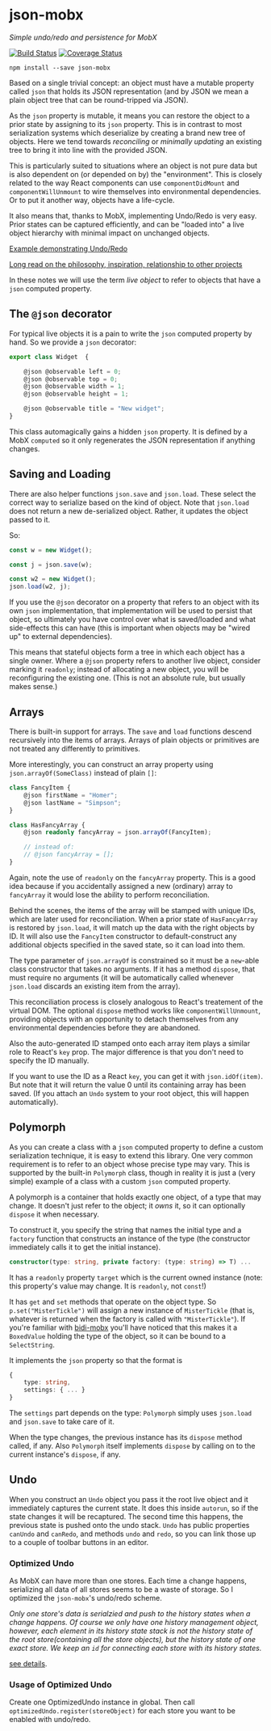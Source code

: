 # json-mobx
*Simple undo/redo and persistence for MobX*

[![Build Status](https://travis-ci.org/danielearwicker/json-mobx.svg?branch=master)](https://travis-ci.org/danielearwicker/json-mobx)
[![Coverage Status](https://coveralls.io/repos/github/danielearwicker/json-mobx/badge.svg?branch=master)](https://coveralls.io/github/danielearwicker/json-mobx?branch=master)

    npm install --save json-mobx

Based on a single trivial concept: an object must have a mutable property called `json` that holds its JSON representation (and by JSON we mean a plain object tree that can be round-tripped via JSON).

As the `json` property is mutable, it means you can restore the object to a prior state by assigning to its `json` property. This is in contrast to most serialization systems which deserialize by creating a brand new tree of objects. Here we tend towards *reconciling* or *minimally updating* an existing tree to bring it into line with the provided JSON.

This is particularly suited to situations where an object is not pure data but is also dependent on (or depended on by) the "environment". This is closely related to the way React components can use `componentDidMount` and `componentWillUnmount` to wire themselves into environmental dependencies. Or to put it another way, objects have a life-cycle.

It also means that, thanks to MobX, implementing Undo/Redo is very easy. Prior states can be captured efficiently, and can be "loaded into" a live object hierarchy with minimal impact on unchanged objects.

[Example demonstrating Undo/Redo](https://github.com/danielearwicker/baltar)

[Long read on the philosophy, inspiration, relationship to other projects](http://danielearwicker.github.io/json_mobx_Like_React_but_for_Data_Part_2_.html)

In these notes we will use the term *live object* to refer to objects that have a `json` computed property.

## The `@json` decorator

For typical live objects it is a pain to write the `json` computed property by hand. So we provide a `json` decorator:

```ts
export class Widget  {

    @json @observable left = 0;
    @json @observable top = 0;
    @json @observable width = 1;
    @json @observable height = 1;

    @json @observable title = "New widget";
}
```

This class automagically gains a hidden `json` property. It is defined by a MobX `computed` so it only regenerates the JSON representation if anything changes.

## Saving and Loading

There are also helper functions `json.save` and `json.load`. These select the correct way to serialize based on the kind of object. Note that `json.load` does not return a new de-serialized object. Rather, it updates the object passed to it.

So:

```ts
const w = new Widget();

const j = json.save(w);

const w2 = new Widget();
json.load(w2, j);
```

If you use the `@json` decorator on a property that refers to an object with its own `json` implementation, that implementation will be used to persist that object, so ultimately you have control over what is saved/loaded and what side-effects this can have (this is important when objects may be "wired up" to external dependencies).

This means that stateful objects form a tree in which each object has a single owner. Where a `@json` property refers to another live object, consider marking it `readonly`; instead of allocating a new object, you will be reconfiguring the existing one. (This is not an absolute rule, but usually makes sense.)

## Arrays
There is built-in support for arrays. The `save` and `load` functions descend recursively into the items of arrays. Arrays of plain objects or primitives are not treated any differently to primitives.

More interestingly, you can construct an array property using `json.arrayOf(SomeClass)` instead of plain `[]`:

```ts
class FancyItem {
    @json firstName = "Homer";
    @json lastName = "Simpson";
}

class HasFancyArray {
    @json readonly fancyArray = json.arrayOf(FancyItem);

    // instead of:
    // @json fancyArray = [];
}
```

Again, note the use of `readonly` on the `fancyArray` property. This is a good idea because if you accidentally assigned a new (ordinary) array to `fancyArray` it would lose the ability to perform reconciliation.

Behind the scenes, the items of the array will be stamped with unique IDs, which are later used for reconciliation. When a prior state of `HasFancyArray` is restored by `json.load`, it will match up the data with the right objects by ID. It will also use the `FancyItem` constructor to default-construct any additional objects specified in the saved state, so it can load into them.

The type parameter of `json.arrayOf` is constrained so it must be a `new`-able class constructor that takes no arguments. If it has a method `dispose`, that must require no arguments (it will be automatically called whenever `json.load` discards an existing item from the array).

This reconciliation process is closely analogous to React's treatement of the virtual DOM. The optional `dispose` method works like `componentWillUnmount`, providing objects with an opportunity to detach themselves from any environmental dependencies before they are abandoned.

Also the auto-generated ID stamped onto each array item plays a similar role to React's `key` prop. The major difference is that you don't need to specify the ID manually.

If you want to use the ID as a React `key`, you can get it with `json.idOf(item)`. But note that it will return the value 0 until its containing array has been saved. (If you attach an `Undo` system to your root object, this will happen automatically).

## Polymorph

As you can create a class with a `json` computed property to define a custom serialization technique, it is easy to extend this library. One very common requirement is to refer to an object whose precise type may vary. This is supported by the built-in `Polymorph` class, though in reality it is just a (very simple) example of a class with a custom `json` computed property.

A polymorph is a container that holds exactly one object, of a type that may change. It doesn't just refer to the object; it *owns* it, so it can optionally `dispose` it when necessary.

To construct it, you specify the string that names the initial type and a `factory` function that constructs an instance of the type (the constructor immediately calls it to get the initial instance).

```ts
constructor(type: string, private factory: (type: string) => T) ...
```

It has a `readonly` property `target` which is the current owned instance (note: this property's value may change. It is `readonly`, not `const`!)

It has `get` and `set` methods that operate on the object type. So `p.set("MisterTickle")` will assign a new instance of `MisterTickle` (that is, whatever is returned when the factory is called with `"MisterTickle"`). If you're familiar with [bidi-mobx](https://github.com/danielearwicker/bidi-mobx) you'll have noticed that this makes it a `BoxedValue` holding the type of the object, so it can be bound to a `SelectString`.

It implements the `json` property so that the format is 

```ts
{
    type: string,
    settings: { ... }
}
```

The `settings` part depends on the type: `Polymorph` simply uses `json.load` and `json.save` to take care of it.

When the type changes, the previous instance has its `dispose` method called, if any. Also `Polymorph` itself implements `dispose` by calling on to the current instance's `dispose`, if any.

## Undo

When you construct an `Undo` object you pass it the root live object and it immediately captures the current state. It does this inside `autorun`, so if the state changes it will be recaptured. The second time this happens, the previous state is pushed onto the undo stack. `Undo` has public properties `canUndo` and `canRedo`, and methods `undo` and `redo`, so you can link those up to a couple of toolbar buttons in an editor.

### Optimized Undo

As MobX can have more than one stores. Each time a change happens, serializing all data of all stores seems to be a waste of storage. So I optimized the `json-mobx`'s undo/redo scheme. 

*Only one store's data is serialzied and push to the history states when a change happens. Of course we only have one history management object, however, each element in its history state stack is not the history state of the root store(containing all the store objects), but the history state of one exact store. We keep an `id` for connecting each store with its history states.*

[see details](http://magicbell.beanstu.io/front-end/2018/10/07/undo-redo-with-mobx.html).

### Usage of Optimized Undo

Create one OptimizedUndo instance in global. Then call `optimizedUndo.register(storeObject)` for each store you want to be enabled with undo/redo.